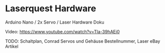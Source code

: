 # Laserquest Hardware
Arduino Nano / 2x Servo / Laser Hardware Doku

Video: https://www.youtube.com/watch?v=Tla-39hAEi0

TODO: Schaltplan, Conrad Servos und Gehäuse Bestellnummer, Laser eBay Artikel
